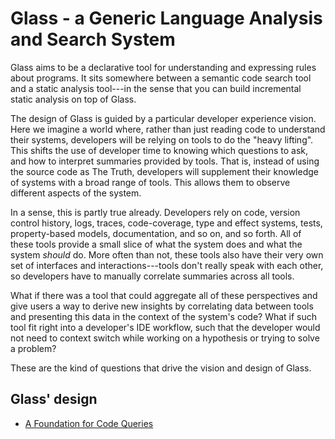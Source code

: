 # Glass - a Generic Language Analysis and Search System

Glass aims to be a declarative tool for understanding and expressing rules about
programs. It sits somewhere between a semantic code search tool and a static
analysis tool---in the sense that you can build incremental static analysis on
top of Glass.

The design of Glass is guided by a particular developer experience vision. Here
we imagine a world where, rather than just reading code to understand their
systems, developers will be relying on tools to do the "heavy lifting". This
shifts the use of developer time to knowing which questions to ask, and how to
interpret summaries provided by tools. That is, instead of using the source code
as The Truth, developers will supplement their knowledge of systems with a broad
range of tools. This allows them to observe different aspects of the system.

In a sense, this is partly true already. Developers rely on code, version
control history, logs, traces, code-coverage, type and effect systems, tests,
property-based models, documentation, and so on, and so forth. All of these
tools provide a small slice of what the system does and what the system *should*
do. More often than not, these tools also have their very own set of interfaces
and interactions---tools don't really speak with each other, so developers have
to manually correlate summaries across all tools.

What if there was a tool that could aggregate all of these perspectives and give
users a way to derive new insights by correlating data between tools and
presenting this data in the context of the system's code? What if such tool fit
right into a developer's IDE workflow, such that the developer would not need to
context switch while working on a hypothesis or trying to solve a problem?

These are the kind of questions that drive the vision and design of Glass.


## Glass' design

  - [A Foundation for Code Queries](./querying)
